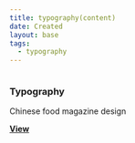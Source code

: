```yaml
---
title: typography(content)
date: Created
layout: base
tags:
  - typography
---
```

<section class="grid">    
    <article class="card">
      <div class="card__img"><img src="/images/images/6.png" alt=""></div>
      <div class="card__content">
        <h1 class="card__header">Typography</h1>
        <p class="card__text">Chinese food magazine design</p>
        <a href="/typography" class="card__btn"><strong>View</strong></a> 
      </div>
    </article>
 </section>